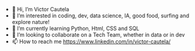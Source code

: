 - 👋 Hi, I’m Victor Cautela 
- 👀 I’m interested in coding, dev, data science, IA, good food, surfing and explore nature!
- 🌱 I’m currently learning Python, Html, CSS and SQL
- 💞️ I’m looking to collaborate on a Tech Team, whether in data or in dev
- 📫 How to reach me https://www.linkedin.com/in/victor-cautela/

<!---
vcautela/vcautela is a ✨ special ✨ repository because its `README.md` (this file) appears on your GitHub profile.
You can click the Preview link to take a look at your changes.
--->
